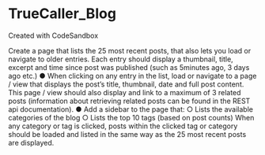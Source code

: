 # TrueCaller_Blog
Created with CodeSandbox


Create a page that lists the 25 most recent posts, that also lets you load or navigate
to older entries. Each entry should display a thumbnail, title, excerpt and time since
post was published (such as 5minutes ago, 3 days ago etc.)
● When clicking on any entry in the list, load or navigate to a page / view that displays
the post’s title, thumbnail, date and full post content. This page / view should also
display and link to a maximum of 3 related posts (information about retrieving
related posts can be found in the REST api documentation).
● Add a sidebar to the page that:
○ Lists the available categories of the blog
○ Lists the top 10 tags (based on post counts)
When any category or tag is clicked, posts within the clicked tag or category should
be loaded and listed in the same way as the 25 most recent posts are displayed.
